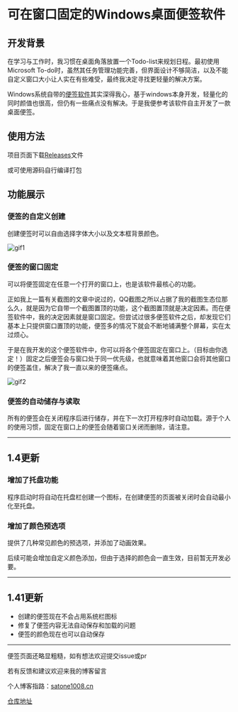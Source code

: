 # 可在窗口固定的Windows桌面便签软件

## 开发背景

在学习与工作时，我习惯在桌面角落放置一个Todo-list来规划日程。最初使用Microsoft To-do时，虽然其任务管理功能完善，但界面设计不够简洁，以及不能自定义窗口大小让人实在有些难受，最终我决定寻找更轻量的解决方案。

Windows系统自带的[便签软件](https://apps.microsoft.com/detail/9nblggh4qghw?hl=zh-CN&gl=CN)其实深得我心，基于windows本身开发，轻量化的同时颜值也很高，但仍有一些痛点没有解决。于是我便参考该软件自主开发了一款桌面便签。

## 使用方法

项目页面下载[Releases](https://github.com/tylhk/StickyNotes/releases)文件

或可使用源码自行编译打包

## 功能展示

### 便签的自定义创建

创建便签时可以自由选择字体大小以及文本框背景颜色。

![gif1](https://pica.zhimg.com/50/v2-a37a5dc7030c283d0759f5a82cf3972a_720w.webp?source=2c26e567)

### 便签的窗口固定

可以将便签固定在任意一个打开的窗口上，也是该软件最核心的功能。

正如我上一篇有关截图的文章中说过的，QQ截图之所以占据了我的截图生态位那么久，就是因为它自带一个截图置顶的功能，这个截图置顶就是决定因素。而在便签软件中，我的决定因素就是窗口固定。但尝试过很多便签软件之后，却发现它们基本上只提供窗口置顶的功能，便签多的情况下就会不断地铺满整个屏幕，实在太过烦心。

于是在我开发的这个便签软件中，你可以将各个便签固定在窗口上。（目标由你选定！）固定之后便签会与窗口处于同一优先级，也就意味着其他窗口会将其他窗口的便签盖住，解决了我一直以来的便签痛点。

![gif2](https://satone1008.cn/wp-content/uploads/2025/03/2-1.gif)

### 便签的自动储存与读取

所有的便签会在关闭程序后进行储存，并在下一次打开程序时自动加载。源于个人的使用习惯，固定在窗口上的便签会随着窗口关闭而删除，请注意。

------

## 1.4更新

### 增加了托盘功能

程序启动时将自动在托盘栏创建一个图标，在创建便签的页面被关闭时会自动最小化至托盘。

### 增加了颜色预选项

提供了几种常见颜色的预选项，并添加了动画效果。

后续可能会增加自定义颜色添加，但由于选择的颜色会一直生效，目前暂无开发必要。

------

## 1.41更新

- 创建的便签现在不会占用系统栏图标
- 修复了便签内容无法自动保存和加载的问题
- 便签的颜色现在也可以自动保存

------

便签页面还略显粗糙，如有想法欢迎提交issue或pr

若有反馈和建议欢迎来我的博客留言

个人博客指路：[satone1008.cn](https://satone1008.cn/index.php/2025/03/18/%E5%8F%AF%E5%9C%A8%E7%AA%97%E5%8F%A3%E5%9B%BA%E5%AE%9A%E7%9A%84windows%E6%A1%8C%E9%9D%A2%E4%BE%BF%E7%AD%BE%E8%BD%AF%E4%BB%B6/)

[仓库地址](https://github.com/tylhk/StickyNotes)

